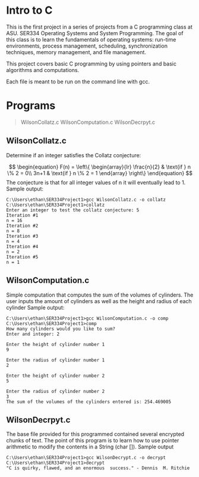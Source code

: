 # Intro to C

This is the first project in a series of projects from a C programming class at ASU. SER334 Operating Systems and System Programming. The goal of this class is to learn the fundamentals of operating systems: run-time environments, process management, scheduling, synchronization techniques, memory management, and file management.

This project covers basic C programming by using pointers and basic algorithms and computations.

Each file is meant to be run on the command line with gcc.


# Programs
 >WilsonCollatz.c
 >WilsonComputation.c
 >WilsonDecrpyt.c
## WilsonCollatz.c
Determine if an integer satisfies the Collatz conjecture:

$$
\begin{equation}
F(n) = 
\left\{
    \begin{array}{lr}
        \frac{n}{2} & \text{if } n \% 2 = 0\\
        3n+1 & \text{if } n \% 2 = 1
    \end{array}
\right\}
\end{equation}
$$
The conjecture is that for all integer values of n it will eventually lead to 1.
Sample output:
```
C:\Users\ethan\SER334Project1>gcc WilsonCollatz.c -o collatz
C:\Users\ethan\SER334Project1>collatz
Enter an integer to test the collatz conjecture: 5
Iteration #1
n = 16
Iteration #2
n = 8
Iteration #3
n = 4
Iteration #4
n = 2
Iteration #5
n = 1
```
## WilsonComputation.c
Simple computation that computes the sum of the volumes of cylinders. The user inputs the amount of cylinders as well as the height and radius of each cylinder
Sample output:
```
C:\Users\ethan\SER334Project1>gcc WilsonComputation.c -o comp
C:\Users\ethan\SER334Project1>comp
How many cylinders would you like to sum?
Enter and integer: 2

Enter the height of cylinder number 1
9

Enter the radius of cylinder number 1
2

Enter the height of cylinder number 2
5

Enter the radius of cylinder number 2
3
The sum of the volumes of the cylinders entered is: 254.469005
```
## WilsonDecrpyt.c
The base file provided for this programmed contained several encrypted chunks of text.
The point of this program is to learn how to use pointer arithmetic to modify the contents in a String (char []).
Sample output
```
C:\Users\ethan\SER334Project1>gcc WilsonDecrypt.c -o decrypt
C:\Users\ethan\SER334Project1>decrypt
"C is quirky, flawed, and an enormous  success." - Dennis  M. Ritchie
```
